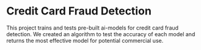 # Credit Card Fraud Detection #

This project trains and tests pre-built ai-models for credit card fraud detection. We created an algorithm to test the accuracy of each model and returns the most effective model for potential commercial use. 
